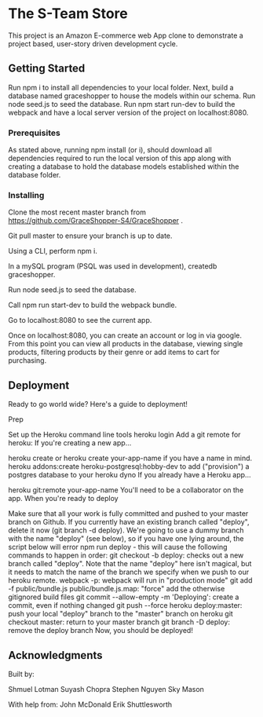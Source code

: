 # The S-Team Store

This project is an Amazon E-commerce web App clone to demonstrate a project based, user-story driven development cycle. 

## Getting Started

Run npm i to install all dependencies to your local folder. Next, build a database named graceshopper to house the models within our schema. Run node seed.js to seed the database. Run npm start run-dev to build the webpack and have a local server version of the project on localhost:8080.

### Prerequisites

As stated above, running npm install (or i), should download all dependencies required to run the local version of this app along with creating a database to hold the database models established within the database folder.

### Installing

Clone the most recent master branch from https://github.com/GraceShopper-S4/GraceShopper .

Git pull master to ensure your branch is up to date.

Using a CLI, perform npm i.

In a mySQL program (PSQL was used in development), createdb graceshopper.

Run node seed.js to seed the database.

Call npm run start-dev to build the webpack bundle.

Go to localhost:8080 to see the current app.

Once on localhost:8080, you can create an account or log in via google. From this point you can view all products in the database, viewing single products, filtering products by their genre or add items to cart for purchasing.

## Deployment

Ready to go world wide? Here's a guide to deployment!

Prep

Set up the Heroku command line tools
heroku login
Add a git remote for heroku:
If you're creating a new app...

heroku create or heroku create your-app-name if you have a name in mind.
heroku addons:create heroku-postgresql:hobby-dev to add ("provision") a postgres database to your heroku dyno
If you already have a Heroku app...

heroku git:remote your-app-name You'll need to be a collaborator on the app.
When you're ready to deploy

Make sure that all your work is fully committed and pushed to your master branch on Github.
If you currently have an existing branch called "deploy", delete it now (git branch -d deploy). We're going to use a dummy branch with the name "deploy" (see below), so if you have one lying around, the script below will error
npm run deploy - this will cause the following commands to happen in order:
git checkout -b deploy: checks out a new branch called "deploy". Note that the name "deploy" here isn't magical, but it needs to match the name of the branch we specify when we push to our heroku remote.
webpack -p: webpack will run in "production mode"
git add -f public/bundle.js public/bundle.js.map: "force" add the otherwise gitignored build files
git commit --allow-empty -m 'Deploying': create a commit, even if nothing changed
git push --force heroku deploy:master: push your local "deploy" branch to the "master" branch on heroku
git checkout master: return to your master branch
git branch -D deploy: remove the deploy branch
Now, you should be deployed!


## Acknowledgments
Built by: 

Shmuel Lotman
Suyash Chopra
Stephen Nguyen
Sky Mason

With help from:
John McDonald
Erik Shuttlesworth